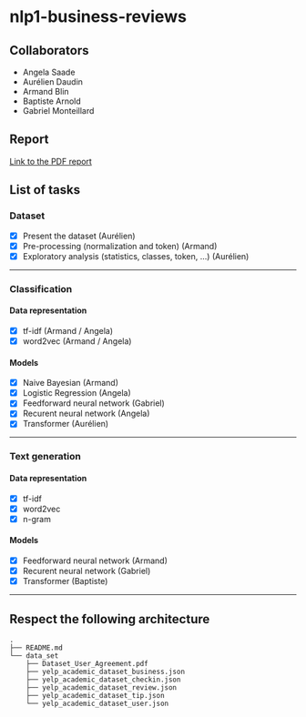 # nlp1-business-reviews

## Collaborators

- Angela Saade
- Aurélien Daudin
- Armand Blin
- Baptiste Arnold
- Gabriel Monteillard

## Report

[Link to the PDF report](./NLP_Groupe_6_Rapport.pdf)

## List of tasks

### Dataset

- [x] Present the dataset (Aurélien)
- [x] Pre-processing (normalization and token) (Armand)
- [x] Exploratory analysis (statistics, classes, token, ...) (Aurélien)

---

### Classification

#### Data representation

- [x] tf-idf (Armand / Angela)
- [x] word2vec (Armand / Angela)

#### Models

- [x] Naive Bayesian (Armand)
- [x] Logistic Regression (Angela)
- [x] Feedforward neural network (Gabriel)
- [x] Recurent neural network (Angela)
- [x] Transformer (Aurélien)

---

### Text generation

#### Data representation

- [x] tf-idf
- [x] word2vec
- [x] n-gram

#### Models

- [x] Feedforward neural network (Armand)
- [x] Recurent neural network (Gabriel)
- [x] Transformer (Baptiste)

---

## Respect the following architecture

```
.
├── README.md
└── data_set
    ├── Dataset_User_Agreement.pdf
    ├── yelp_academic_dataset_business.json
    ├── yelp_academic_dataset_checkin.json
    ├── yelp_academic_dataset_review.json
    ├── yelp_academic_dataset_tip.json
    └── yelp_academic_dataset_user.json
```

